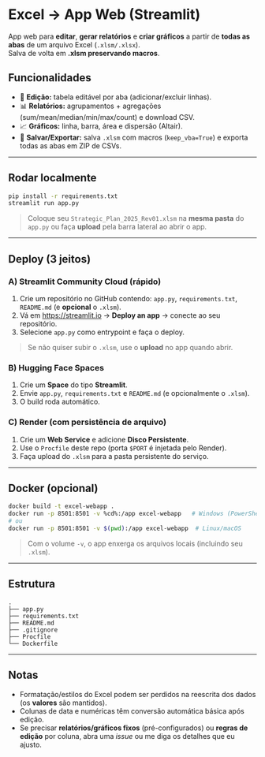 
# Excel → App Web (Streamlit)

App web para **editar**, **gerar relatórios** e **criar gráficos** a partir de **todas as abas** de um arquivo Excel (`.xlsm/.xlsx`).  
Salva de volta em **.xlsm preservando macros**.

## Funcionalidades
- 📝 **Edição:** tabela editável por aba (adicionar/excluir linhas).
- 📊 **Relatórios:** agrupamentos + agregações (sum/mean/median/min/max/count) e download CSV.
- 📈 **Gráficos:** linha, barra, área e dispersão (Altair).
- 💾 **Salvar/Exportar:** salva `.xlsm` com macros (`keep_vba=True`) e exporta todas as abas em ZIP de CSVs.

---

## Rodar localmente
```bash
pip install -r requirements.txt
streamlit run app.py
```
> Coloque seu `Strategic_Plan_2025_Rev01.xlsm` na **mesma pasta** do `app.py` ou faça **upload** pela barra lateral ao abrir o app.

---

## Deploy (3 jeitos)

### A) Streamlit Community Cloud (rápido)
1. Crie um repositório no GitHub contendo: `app.py`, `requirements.txt`, `README.md` (e **opcional** o `.xlsm`).
2. Vá em https://streamlit.io → **Deploy an app** → conecte ao seu repositório.
3. Selecione `app.py` como entrypoint e faça o deploy.

> Se não quiser subir o `.xlsm`, use o **upload** no app quando abrir.

### B) Hugging Face Spaces
1. Crie um **Space** do tipo **Streamlit**.
2. Envie `app.py`, `requirements.txt` e `README.md` (e opcionalmente o `.xlsm`).
3. O build roda automático.

### C) Render (com persistência de arquivo)
1. Crie um **Web Service** e adicione **Disco Persistente**.
2. Use o `Procfile` deste repo (porta `$PORT` é injetada pelo Render).
3. Faça upload do `.xlsm` para a pasta persistente do serviço.

---

## Docker (opcional)
```bash
docker build -t excel-webapp .
docker run -p 8501:8501 -v %cd%:/app excel-webapp   # Windows (PowerShell)
# ou
docker run -p 8501:8501 -v $(pwd):/app excel-webapp  # Linux/macOS
```
> Com o volume `-v`, o app enxerga os arquivos locais (incluindo seu `.xlsm`).

---

## Estrutura
```
.
├── app.py
├── requirements.txt
├── README.md
├── .gitignore
├── Procfile
└── Dockerfile
```

---

## Notas
- Formatação/estilos do Excel podem ser perdidos na reescrita dos dados (os **valores** são mantidos).
- Colunas de data e numéricas têm conversão automática básica após edição.
- Se precisar **relatórios/gráficos fixos** (pré-configurados) ou **regras de edição** por coluna, abra uma _issue_ ou me diga os detalhes que eu ajusto.

